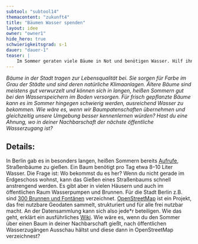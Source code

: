 ```yaml
---
subtool: "subtool14"
themacontent: "zukunft4"
title: "Bäumen Wasser spenden"
layout: idee
owner: "owner1"
hide_hero: true
schwierigkeitsgrad: s-1
dauer: "dauer-1"
teaser: |
    Im Sommer geraten viele Bäume in Not und benötigen Wasser. Hilf ihnen dabei, nicht auszutrocknen.
---
```


*Bäume in der Stadt tragen zur Lebensqualität bei. Sie sorgen für Farbe im Grau der Städte und sind deren natürliche Klimaanlagen. Ältere Bäume sind meistens gut verwurzelt und können sich in langen, heißen Sommern gut bei den Wasserspeichern im Boden versorgen. Für frisch gepflanzte Bäume kann es im Sommer hingegen schwierig werden, ausreichend Wasser zu bekommen. Wie wäre es, wenn wir Baumpatenschaften übernehmen und gleichzeitig unsere Umgebung besser kennenlernen würden? Hast du eine Ahnung, wo in deiner Nachbarschaft der nächste öffentliche Wasserzugang ist?*

## Details:
In Berlin gab es in besonders langen, heißen Sommern bereits [Aufrufe](https://blog.wwf.de/baeume-giessen/), Straßenbäume zu gießen. Ein Baum benötigt pro Tag etwa 8–10 Liter Wasser. Die Frage ist: Wo bekommst du es her? Wenn du nicht gerade im Erdgeschoss wohnst, kann das Gießen eines Straßenbaums schnell anstrengend werden. Es gibt aber in vielen Häusern und auch im öffentlichen Raum Wasserpumpen und Brunnen. Für die Stadt Berlin z.B. sind [300 Brunnen und Fontänen](http://www.stadtentwicklung.berlin.de/bauen/brunnen/de/karte.shtml) verzeichnet. [OpenStreetMap](https://www.openstreetmap.org/) ist ein Projekt, das frei nutzbare Geodaten sammelt, strukturiert und für alle frei nutzbar macht. An der Datensammlung kann sich also jede\*r beteiligen. Wie das geht, erklärt ein ausführliches [Wiki](https://wiki.openstreetmap.org/wiki/DE:Hauptseite). Wie wäre es, wenn du den Sommer über einen Baum in deiner Nachbarschaft gießt, nach öffentlichen Wasserzugängen Ausschau hältst und diese dann in OpenStreetMap verzeichnest?
